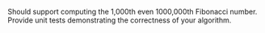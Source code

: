 Should support computing the 1,000th even 1000,000th Fibonacci number.  Provide unit tests demonstrating the correctness of your algorithm.